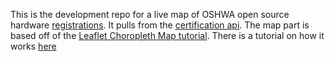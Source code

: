 This is the development repo for a live map of OSHWA open source hardware [registrations](https://certification.oshwa.org/list.html).  It pulls from the [certification api](https://certificationapi.oshwa.org/documentation).  The map part is based off of the [Leaflet Choropleth Map tutorial](https://leafletjs.com/examples/choropleth/).  There is a tutorial on how it works [here](https://michaelweinberg.org/blog/2020/11/10/live-oshwa-certification-map/)
